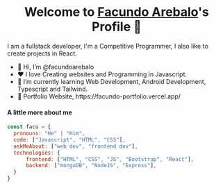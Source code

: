<p align="center">
  <h1 align="center">Welcome to <a href="https://github.com/MrBlueBird2">Facundo Arebalo</a>'s Profile 👋</h1>
</p>

<p>I am a fullstack developer, I'm a Competitive Programmer, I also like to create projects in React.</p>
<ul>
  <li>👋 Hi, I’m @facundoarebalo</li>
  <li>❤️ I love Creating websites and Programming in Javascript.</li>
  <li>🌱 I’m currently learning Web Development, Android Development, Typescript and Tailwind.</li>
  <li>🧐 Portfolio Website, https://facundo-portfolio.vercel.app/</li>
</ul>

#### A little more about me
```javascript
const facu = {
  pronouns: "He" | "Him",
  code: ["Javascript", "HTML", "CSS"],
  askMeAbout: ["web dev", "frontend dev"],
  technologies: {
      frontend: ["HTML", "CSS", "JS", "Bootstrap", "React"],
      backend: ["mongoDB", "NodeJS", "Express"],
  }
}
```
